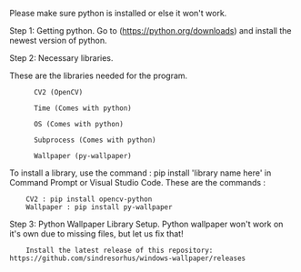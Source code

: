 Please make sure python is installed or else it won't work.

Step 1: Getting python.
        Go to (https://python.org/downloads) and install the newest version of python.

Step 2: Necessary libraries.

These are the libraries needed for the program.
        
          CV2 (OpenCV)
          
          Time (Comes with python)
          
          OS (Comes with python)
          
          Subprocess (Comes with python)
          
          Wallpaper (py-wallpaper)
          
To install a library, use the command : 
        pip install 'library name here'
        in Command Prompt or Visual Studio Code.
These are the commands :
        
        CV2 : pip install opencv-python
        Wallpaper : pip install py-wallpaper
          
          
Step 3: Python Wallpaper Library Setup.
        Python wallpaper won't work on it's own due to missing files, but let us fix that!

        Install the latest release of this repository: https://github.com/sindresorhus/windows-wallpaper/releases

